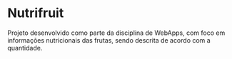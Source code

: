 # Nutrifruit

Projeto desenvolvido como parte da disciplina de WebApps, com foco em informações nutricionais das frutas, sendo descrita de acordo com a quantidade.
